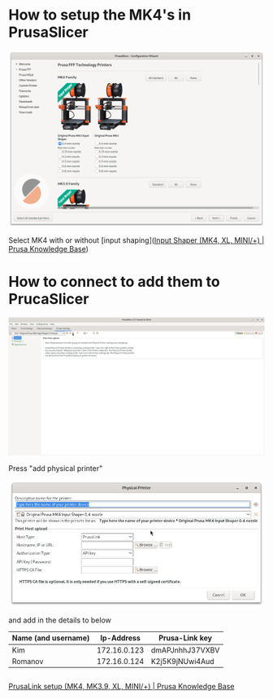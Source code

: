 # How to setup the MK4's in PrusaSlicer

![](images/1.png)

Select MK4 with or without [input shaping]([Input Shaper (MK4, XL, MINI/+) | Prusa Knowledge Base](https://help.prusa3d.com/article/input-shaper-mk4-xl-mini-_451816))

# How to connect to add them to PrucaSlicer

![](images/2.png)

Press "add physical printer"

![](images/3.png)

and add in the details to below

| Name (and username) | Ip-Address   | Prusa-Link key  |
| ------------------- | ------------ | --------------- |
| Kim                 | 172.16.0.123 | dmAPJnhhJ37VXBV |
| Romanov             | 172.16.0.124 | K2j5K9jNUwi4Aud |

```

```

[PrusaLink setup (MK4, MK3.9, XL, MINI/+) | Prusa Knowledge Base](https://help.prusa3d.com/guide/wi-fi-and-prusalink-setup-mk4-mk3-9-xl-mini-_413293#416077)
